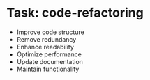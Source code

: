 <!-- ---
!-- title: 2024-12-27 23:17:01
!-- author: Yusuke Watanabe
!-- date: /home/ywatanabe/.emacs.d/lisp/elmo/workspace/resources/prompt-templates/components/02_tasks/code-refactoring.md
!-- --- -->

# Task: code-refactoring
* Improve code structure
* Remove redundancy
* Enhance readability
* Optimize performance
* Update documentation
* Maintain functionality